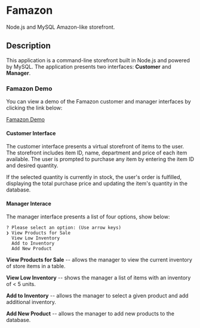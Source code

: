 # Famazon
Node.js and MySQL Amazon-like storefront.

## Description

This application is a command-line storefront built in Node.js and powered by MySQL. The application presents two interfaces: **Customer** and **Manager**.

### Famazon Demo

You can view a demo of the Famazon customer and manager interfaces by clicking the link below:

[Famazon Demo](https://drive.google.com/open?id=1Wn6nAWv-q3RRqr1W_2iMCZ-RLQxJST5k)

#### Customer Interface

The customer interface presents a virtual storefront of items to the user. The storefront includes item ID, name, department and price of each item available. The user is prompted to purchase any item by entering the item ID and desired quantity. 

If the selected quantity is currently in stock, the user's order is fulfilled, displaying the total purchase price and updating the item's quantity in the database.

#### Manager Interace

The manager interface presents a list of four options, show below: 

	? Please select an option: (Use arrow keys)
	❯ View Products for Sale 
	  View Low Inventory 
	  Add to Inventory 
	  Add New Product
	  
**View Products for Sale** -- allows the manager to view the current inventory of store items in a table.

**View Low Inventory** -- shows the manager a list of items with an inventory of < 5 units.

**Add to Inventory** -- allows the manager to select a given product and add additional inventory.

**Add New Product** -- allows the manager to add new products to the database. 
